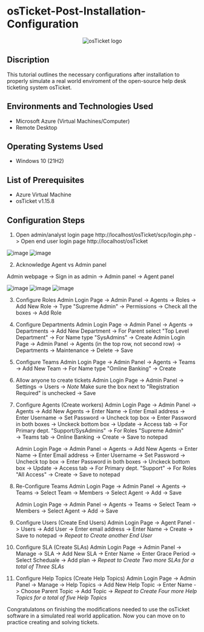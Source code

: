 # osTicket-Post-Installation-Configuration
<p align="center">
<img src="https://i.imgur.com/Clzj7Xs.png" alt="osTicket logo"/>
</p>

<h2>Discription </h2>

This tutorial outlines the necessary configurations after installation to properly simulate a real world enviroment of the open-source help desk ticketing system osTicket.<br />

<h2>Environments and Technologies Used</h2>

- Microsoft Azure (Virtual Machines/Computer)
- Remote Desktop
  
<h2>Operating Systems Used </h2>

- Windows 10</b> (21H2)

<h2>List of Prerequisites</h2>

- Azure Virtual Machine
- osTicket v1.15.8


<h2>Configuration Steps</h2>

1. Open admin/analyst login page http://localhost/osTicket/scp/login.php -> Open end user login page http://localhost/osTicket 

![image](https://github.com/user-attachments/assets/b8a0a16a-18d9-492d-93e3-b9eca5669332)
![image](https://github.com/user-attachments/assets/92aa8792-6bd6-48bd-a8f8-478b53b88f16)

2. Acknowledge Agent vs Admin panel  

Admin webpage -> Sign in as admin -> Admin panel -> Agent panel

![image](https://github.com/user-attachments/assets/7eeface6-2228-4786-b4e5-a095f33507bc)
![image](https://github.com/user-attachments/assets/486071fe-2ba4-4c6a-9591-871231976ed5)
![image](https://github.com/user-attachments/assets/6403fbde-143d-4a5e-8820-626e80fcf40d)

3. Configure Roles
   Admin Login Page -> Admin Panel -> Agents -> Roles -> Add New Role -> Type "Supreme Admin" -> Permissions -> Check all the boxes -> Add Role

4. Configure Departments
   Admin Login Page -> Admin Panel -> Agents -> Departments -> Add New Department -> For Parent select "Top Level Department" -> For Name type "SysAdmins" -> Create
   Admin Login Page -> Admin Panel -> Agents (in the top row, not second row) -> Departments -> Maintenance -> Delete -> Save

5. Configure Teams
    Admin Login Page -> Admin Panel -> Agents -> Teams -> Add New Team -> For Name type "Omline Banking" -> Create

6. Allow anyone to create tickets
   Admin Login Page -> Admin Panel -> Settings -> Users -> *Note* Make sure the box next to "Registration Required" is unchecked -> Save 

7. Configure Agents (Create workers)
   Admin Login Page -> Admin Panel -> Agents -> Add New Agents -> Enter Name -> Enter Email address -> Enter Username -> Set Password -> Uncheck top box -> Enter Password in both boxes -> Unckeck bottom box -> Update -> Access tab -> For Primary dept. "Support/SysAdmins" -> For Roles "Supreme Admin"  
   -> Teams tab -> Online Banking -> Create -> Save to notepad

   Admin Login Page -> Admin Panel -> Agents -> Add New Agents -> Enter Name -> Enter Email address -> Enter Username -> Set Password -> Uncheck top box -> Enter Password in both boxes -> Unckeck bottom box -> Update -> Access tab -> For Primary dept. "Support" -> For Roles "All Access" -> Create
   -> Save to notepad

8. Re-Configure Teams
    Admin Login Page -> Admin Panel -> Agents -> Teams -> Select Team -> Members -> Select Agent -> Add -> Save

   Admin Login Page -> Admin Panel -> Agents -> Teams -> Select Team -> Members -> Select Agent -> Add -> Save

9. Configure Users (Create End Users)
   Admin Login Page -> Agent Panel -> Users -> Add User -> Enter email address -> Enter Name -> Create -> Save to notepad -> *Repeat to Create another End User*

10. Configure SLA (Create SLAs)
   Admin Login Page -> Admin Panel -> Manage -> SLA -> Add New SLA -> Enter Name -> Enter Grace Period -> Select Scheduale -> Add plan -> *Repeat to Create Two more SLAs for a total of Three SLAs*

11. Configure Help Topics (Create Help Topics)
    Admin Login Page -> Admin Panel -> Manage -> Help Topics -> Add New Help Topic -> Enter Name -> Choose Parent Topic -> Add Topic -> *Repeat to Create Four more Help Topics for a total of five Help Topics*

Congratulatons on finishing the modifications needed to use the osTicket software in a simulated real world application. Now you can move on to practice creating and solving tickets.


